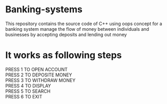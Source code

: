 # Banking-systems
This repository contains the source code of C++ using oops concept  for a banking system manage the flow of money between individuals and businesses by accepting deposits and lending out money
# It works as following steps 
 PRESS 1 TO OPEN ACCOUNT                                                                                                                                                                                           
 PRESS 2 TO DEPOSITE MONEY                                                                                                                                                                                         
 PRESS 3 TO WITHDRAW MONEY                                                                                                                                                                                         
 PRESS 4 TO DISPLAY                                                                                                                                                                                                
 PRESS 5 TO SEARCH                                                                                                                                                                                                 
 PRESS 6 TO EXIT
